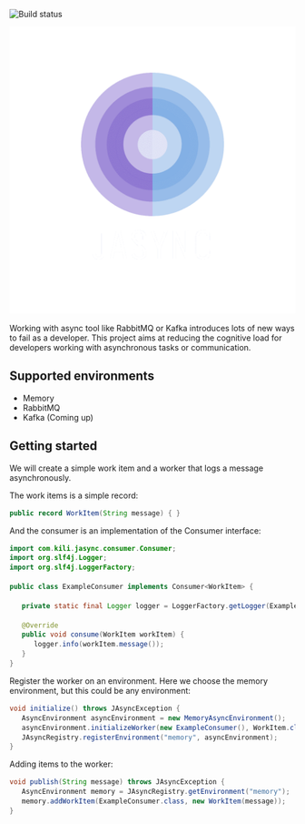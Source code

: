 ![Build status](https://github.com/kiliconsult/jasync/actions/workflows/gradle.yml/badge.svg)

![Logo](docs/logo_transparent.png?raw=true)

Working with async tool like RabbitMQ or Kafka introduces lots of new ways to fail as a developer. 
This project aims at reducing the cognitive load for developers working with asynchronous tasks 
or communication.

## Supported environments
- Memory
- RabbitMQ
- Kafka (Coming up)

## Getting started

We will create a simple work item and a worker that logs a message asynchronously.

The work items is a simple record:

```java
public record WorkItem(String message) { }
```

And the consumer is an implementation of the Consumer interface:
```java
import com.kili.jasync.consumer.Consumer;
import org.slf4j.Logger;
import org.slf4j.LoggerFactory;

public class ExampleConsumer implements Consumer<WorkItem> {

   private static final Logger logger = LoggerFactory.getLogger(ExampleConsumer.class);

   @Override
   public void consume(WorkItem workItem) {
      logger.info(workItem.message());
   }
}
```

Register the worker on an environment. Here we choose the memory environment, but this could be
any environment:
```java
void initialize() throws JAsyncException {
   AsyncEnvironment asyncEnvironment = new MemoryAsyncEnvironment();
   asyncEnvironment.initializeWorker(new ExampleConsumer(), WorkItem.class, new ConsumerConfiguration.Builder().build());
   JAsyncRegistry.registerEnvironment("memory", asyncEnvironment);
}
```

Adding items to the worker:
```java
void publish(String message) throws JAsyncException {
   AsyncEnvironment memory = JAsyncRegistry.getEnvironment("memory");
   memory.addWorkItem(ExampleConsumer.class, new WorkItem(message));
}
```
